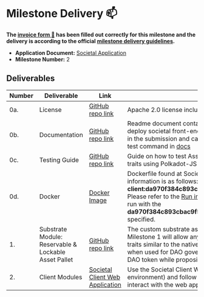 # Milestone Delivery :mailbox:

**The [invoice form :pencil:](https://docs.google.com/forms/d/e/1FAIpQLSfmNYaoCgrxyhzgoKQ0ynQvnNRoTmgApz9NrMp-hd8mhIiO0A/viewform) has been filled out correctly for this milestone and the delivery is according to the official [milestone delivery guidelines](https://github.com/w3f/Grants-Program/blob/master/docs/milestone-deliverables-guidelines.md).**  



* **Application Document:** [Societal Application](https://github.com/w3f/Grants-Program/blob/master/applications/societal_grant2.md) 
* **Milestone Number:** 2



## Deliverables


| Number | Deliverable | Link | Notes |
| ------------- | ------------- | ------------- |------------- |
| 0a. | License |[GitHub repo link](https://github.com/sctllabs/societal-client/blob/main/LICENSE)| Apache 2.0 license included. |
| 0b. | Documentation |[GitHub repo link](https://github.com/sctllabs/societal-client/blob/main/README.md) | Readme document contains instructions on how to run and deploy societal front-end. All unit test have been included in the submission and can be run using: `yarn test` . Link to test command in [docs](https://github.com/sctllabs/societal-client#unit-test) |
| 0c. | Testing Guide |[GitHub repo link](https://github.com/sctllabs/societal-client/blob/main/docs/AssetsTestingGuide.md)| Guide on how to test Assets Pallet Lockable/Reservable traits using Polkadot-JS front-end. |
| 0d. | Docker |[Docker Image]([?context=explore](https://hub.docker.com/layers/societal/societal-client/da970f384c893cbac9f537b52535f7b5880e609b/images/sha256-2634da97a130abe3ce0ae3db18c73061f6374c7b0b889781d7d4d15ef8dc17be?context=explore))| Dockerfile found at Societal's docker hub. The tag information is as follows: **docker pull societal/societal-client:da970f384c893cbac9f537b52535f7b5880e609b**. Please refer to the [Run in Docker](https://github.com/sctllabs/societal-client#run-in-docker) section of the README to run with the **da970f384c893cbac9f537b52535f7b5880e609b** tag specified. |
| 1. | Substrate Module: Reservable & Lockable Asset Pallet |[GitHub repo link](https://github.com/sctllabs/societal-grant-2-submission) | The custom substrate assets pallet in this repo from Milestone 1 will allow any user to use Lockable/Reservable traits similar to the native balances pallet hash. It is helpful when used for DAO governance where you need to reserve DAO token while proposing and lock tokens while voting.  |  
| 2. | Client Modules | [Societal Client Web Application](https://client.dev.sctl.link) | Use the Societal Client Web Application(deployed to dev environment) and follow the [Testing Article](https://github.com/sctllabs/societal-client/blob/main/docs/DemocracyTestingGuide.md) on how to interact with the web application.  |
